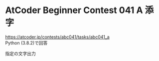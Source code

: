 # AtCoder Beginner Contest 041 A 添字  
https://atcoder.jp/contests/abc041/tasks/abc041_a  
Python (3.8.2)で回答  

指定の文字出力
